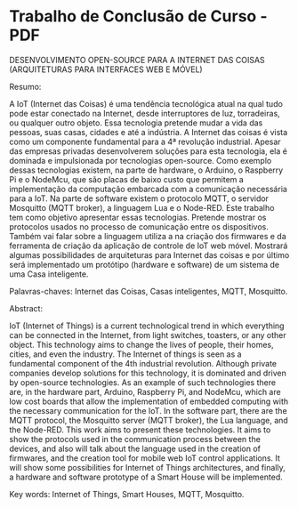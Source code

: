 # Trabalho de Conclusão de Curso - PDF
DESENVOLVIMENTO OPEN-SOURCE PARA A INTERNET DAS COISAS (ARQUITETURAS PARA INTERFACES WEB E MÓVEL)

Resumo:

A IoT (Internet das Coisas) é uma tendência tecnológica atual na qual tudo pode estar conectado na Internet, desde interruptores de luz, torradeiras, ou qualquer outro objeto. Essa tecnologia pretende mudar a vida das pessoas, suas casas, cidades e até a indústria. A Internet das coisas é vista como um componente fundamental para a 4ª revolução industrial. Apesar das empresas privadas desenvolverem soluções para esta tecnologia, ela é dominada e impulsionada por tecnologias open-source. Como exemplo dessas tecnologias existem, na parte de hardware, o Arduino, o Raspberry Pi e o NodeMcu, que são placas de baixo custo que permitem a implementação da computação embarcada com a comunicação necessária para a IoT. Na parte de software existem o protocolo MQTT, o servidor Mosquitto (MQTT broker), a linguagem Lua e o Node-RED. Este trabalho tem como objetivo apresentar essas tecnologias. Pretende mostrar os protocolos usados no processo de comunicação entre os dispositivos. Também vai falar sobre a linguagem utiliza a na criação dos firmwares e da ferramenta de criação da aplicação de controle de IoT web móvel. Mostrará algumas possibilidades de arquiteturas para Internet das coisas e por último será implementado um protótipo (hardware e software) de um sistema de uma Casa inteligente.

Palavras-chaves: Internet das Coisas, Casas inteligentes, MQTT, Mosquitto.

Abstract:

IoT (Internet of Things) is a current technological trend in which everything can be connected in the Internet, from light switches, toasters, or any other object. This technology aims to change the lives of people, their homes, cities, and even the industry. The Internet of things is seen as a fundamental component of the 4th industrial revolution. Although private companies develop solutions for this technology, it is dominated and driven by open-source technologies. As an example of such technologies there are, in the hardware part, Arduino, Raspberry Pi, and NodeMcu, which are low cost boards that allow the implementation of embedded computing with the necessary communication for the IoT. In the software part, there are the MQTT protocol, the Mosquitto server (MQTT broker), the Lua language, and the Node-RED. This work aims to present these technologies. It aims to show the protocols used in the communication process between the devices, and also will talk about the language used in the creation of firmwares, and the creation tool for mobile web IoT control applications. It will show some possibilities for Internet of Things architectures, and finally, a hardware and software prototype of a Smart House will be implemented.

Key words: Internet of Things, Smart Houses, MQTT, Mosquitto.
